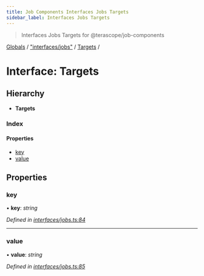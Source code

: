 ```yaml
---
title: Job Components Interfaces Jobs Targets
sidebar_label: Interfaces Jobs Targets
---
```


> Interfaces Jobs Targets for @terascope/job-components

[Globals](../overview.md) / ["interfaces/jobs"](../modules/_interfaces_jobs_.md) / [Targets](_interfaces_jobs_.targets.md) /

# Interface: Targets

## Hierarchy

* **Targets**

### Index

#### Properties

* [key](_interfaces_jobs_.targets.md#key)
* [value](_interfaces_jobs_.targets.md#value)

## Properties

###  key

• **key**: *string*

*Defined in [interfaces/jobs.ts:84](https://github.com/terascope/teraslice/tree/0c8b1cfadd6cd255811e506264906c5373f2ebea/packages/job-components/interfaces/jobs.ts#L84)*

___

###  value

• **value**: *string*

*Defined in [interfaces/jobs.ts:85](https://github.com/terascope/teraslice/tree/0c8b1cfadd6cd255811e506264906c5373f2ebea/packages/job-components/interfaces/jobs.ts#L85)*
